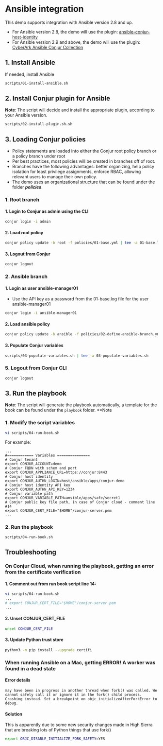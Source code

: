 
# Ansible integration
This demo supports integration with Ansible version 2.8 and up.

- For Ansible version 2.8, the demo will use the plugin: [ansible-conjur-host-identity](https://github.com/cyberark/ansible-conjur-host-identity)
- For Ansible version 2.9 and above, the demo will use the plugin: [CyberArk Ansible Conjur Collection](https://galaxy.ansible.com/cyberark/conjur)

## 1. Install Ansible
If needed, install Ansible
```bash
scripts/01-install-ansible﻿.sh
```
## 2. Install Conjur plugin for Ansible
**Note**: The script will decide and install the appropriate plugin, according to your Ansible version.
```bash
scripts/02-install-plugin.sh.sh
```
## 3. Loading Conjur policies
- Policy statements are loaded into either the Conjur root policy branch or a policy branch under root
- Per best practices, most policies will be created in branches off of root. 
- Branches have the following advantages: better organizing, help policy isolation for least privilege assignments, enforce RBAC, allowing relevant users to manage their own policy.
- The demo uses an organizational structure that can be found under the folder ***policies***.
### 1. Root branch
#### 1. Login to Conjur as admin using the CLI
```bash
conjur login -i admin
```
#### 2. Load root policy
```bash
conjur policy update -b root -f policies/01-base.yml | tee -a 01-base.log
```
#### 3. Logout from Conjur
```Bash
conjur logout
```
### 2. Ansible branch
#### 1. Login as user ansible-manager01
- Use the API key as a password from the 01-base.log file for the user ansible-manager01
```bash
conjur login -i ansible-manager01
```
#### 2. Load ansible policy
```bash
conjur policy update -b ansible -f policies/02-define-ansible-branch.yml | tee -a 02-define-ansible-branch.log
```
#### 3. Populate Conjur variables
```Bash
scripts/03-populate-variables.sh | tee -a 03-populate-variables.sh
```
### 5. Logout from Conjur CLI
```Bash
conjur logout
```
## 3. Run the playbook
**Note**: The script will generate the playbook automatically, a template for the book can be found under the ``playbook`` folder.
**Note
### 1. Modify the script variables
```bash
vi scripts/04-run-book.sh
```
For example:
```properties
...
#============ Variables ===============
# Conjur tenant
export CONJUR_ACCOUNT=demo
# Conjur FQDN with schem and port
export CONJUR_APPLIANCE_URL=https://conjur:8443
# Conjur host identity
export CONJUR_AUTHN_LOGIN=host/ansible/apps/conjur-demo
# Conjur host identity API key
export CONJUR_AUTHN_API_KEY=1234
# Conjur variable path
export CONJUR_VARIABLE_PATH=ansible/apps/safe/secret1
# Conjur public key file path, in case of Conjur cloud - comment line #14
export CONJUR_CERT_FILE="$HOME"/conjur-server.pem
...
```
### 2. Run the playbook
```bash
scripts/04-run-book.sh
```
## Troubleshooting
### On Conjur Cloud, when running the playbook, getting an error from the certificate verification 
#### 1. Comment out from  run book script line 14:
```bash
vi scripts/04-run-book.sh
...
# export CONJUR_CERT_FILE="$HOME"/conjur-server.pem
...
```
#### 2. Unset CONJUR_CERT_FILE
```bash
unset CONJUR_CERT_FILE
```
#### 3. Update Python trust store
```bash
python3 -m pip install --upgrade certifi
```
### When running Ansible on a Mac, getting ERROR! A worker was found in a dead state
#### Error details
```
may have been in progress in another thread when fork() was called. We cannot safely call it or ignore it in the fork() child process. Crashing instead. Set a breakpoint on objc_initializeAfterForkError to debug.
```
#### Solution
This is apparently due to some new security changes made in High Sierra that are breaking lots of Python things that use fork()
```bash
export OBJC_DISABLE_INITIALIZE_FORK_SAFETY=YES
```

